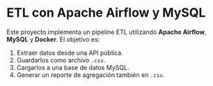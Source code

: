 # ETL con Apache Airflow y MySQL

Este proyecto implementa un pipeline ETL utilizando **Apache Airflow**, **MySQL** y **Docker**. El objetivo es:

1. Extraer datos desde una API pública.
2. Guardarlos como archivo `.csv`.
3. Cargarlos a una base de datos MySQL.
4. Generar un reporte de agregación también en `.csv`.